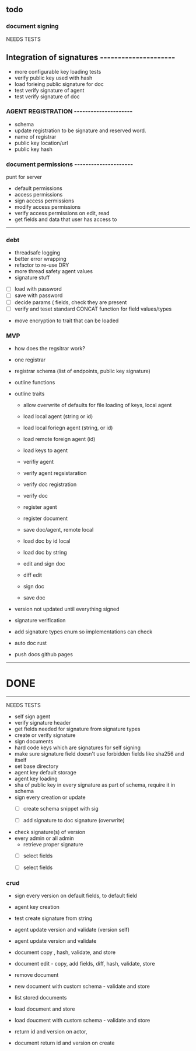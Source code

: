 ## todo

### document signing

NEEDS TESTS

 ## Integration of signatures ---------------------

 - more configurable key loading tests
 - verify public key used with hash
 - load forieing public signature for doc
 - test verify signature of agent
 - test verify signature of doc



### AGENT REGISTRATION ---------------------

 - schema
  - update registration to be signature and reserved word.
  - name of registrar
  - public key location/url
  - public key hash


 ### document permissions ---------------------

 punt for server

 - default permissions
 - access permissions
 - sign access permissions
 - modify access permissions
 - verify access permissions on edit, read
 - get fields and data that user has access to


  --------------------------------------------------------

### debt

 - threadsafe logging
 - better error wrapping
 - refactor to re-use DRY
 - more thread safety agent values
 - signature stuff
  - [ ] load with password
  - [ ] save with password
  - [ ] decide params (
            fields, check they are present
  - [ ] verify and teset standard CONCAT function for field values/types

 - move encryption to trait that can be loaded

### MVP

 - how does the regsitrar work?
  - one registrar
  - registrar schema (list of endpoints, public key signature)

 - outline functions
 - outline traits
   - allow overwrite of defaults for file loading of keys, local agent
   - load local agent (string or id)
   - load local foriegn agent (string, or id)
   - load remote foreign agent (id)
   - load keys to agent
   - verifiy agent
   - verify agent regsistaration
   - verify doc registration
   - verify doc
   - register agent
   - register document

   - save doc/agent, remote local
   - load doc by id local
   - load doc by string
   - edit and sign doc
   - diff edit
   - sign doc
   - save doc


 - version not updated until everything signed
 - signature verification
 - add signature types enum so implementations can check
 - auto doc rust
 - push docs github pages



  --------------------------------------------------------
 # DONE
  --------------------------------------------------------
NEEDS TESTS
 - self sign agent
 - verify signature header
 - get fields needed for signature from signature types
 - create or verify signature
 - sign documents
- hard code keys which are signatures for self signing
- make sure signature field doesn't use forbidden fields like sha256 and itself
 - set base directory
  - agent key default storage
 - agent key loading
 - sha of public key in every signature as part of schema, require it in schema
- sign every creation or update
  - [ ] create schema snippet with sig
  - [ ] add signature to doc signature (overwrite)


 - check signature(s) of version
  - every admin or all admin
     - retrieve proper signature
     - [ ] select fields
     - [ ] select fields


 ### crud

 - sign every version on default fields, to default field

  - agent key creation
  - test create signature from string
  - agent update version and validate (version self)
 - agent update version and validate
  - document copy , hash, validate, and store
 - document edit - copy, add fields, diff, hash, validate, store
  - remove document
- new document with custom schema - validate and store
 - list stored documents
  - load document and store
 - load doucment with custom schema - validate and store
  - return id and version on actor,
 -  document return id and version on create

